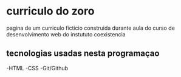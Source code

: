 # curriculo do zoro
pagina de um curriculo ficticio construida durante aula do curso de desenvolvimento web do instututo coexistencia

## tecnologias usadas nesta programaçao
-HTML
-CSS
-Git/Github


